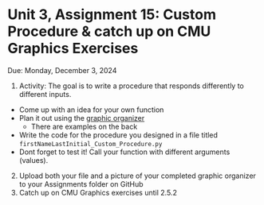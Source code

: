 # Unit 3, Assignment 15: Custom Procedure & catch up on CMU Graphics Exercises
Due: Monday, December 3, 2024

1. Activity: The goal is to write a procedure that responds differently to different inputs.<br>
- Come up with an idea for your own function<br>
- Plan it out using the [graphic organizer](https://github.com/MrJSwotinsky/AP_Computer_Science_Principles/blob/main/Resources/Custom_Procedure_Activity.pdf)<br>
  - There are examples on the back
- Write the code for the procedure you designed in a file titled `firstNameLastInitial_Custom_Procedure.py`<br>
- Dont forget to test it! Call your function with different arguments (values). 
2. Upload both your file and a picture of your completed graphic organizer to your Assignments folder on GitHub <br>
3. Catch up on CMU Graphics exercises until 2.5.2
